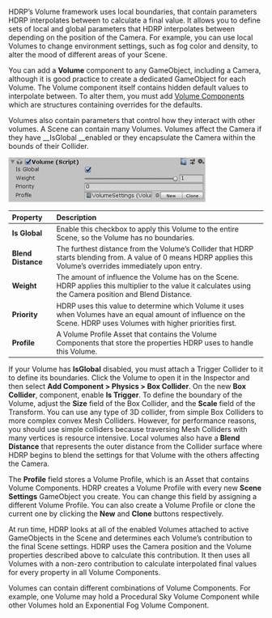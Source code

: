HDRP’s Volume framework uses local boundaries, that contain parameters HDRP interpolates between to calculate a final value. It allows you to define sets of local and global parameters that HDRP interpolates between depending on the position of the Camera. For example, you can use local Volumes to change environment settings, such as fog color and density, to alter the mood of different areas of your Scene. 

You can add a __Volume__ component to any GameObject, including a Camera, although it is good practice to create a dedicated GameObject for each Volume. The Volume component itself contains hidden default values to interpolate between. To alter them, you must add [Volume Components](Volume-Components.html) which are structures containing overrides for the defaults. 

Volumes also contain parameters that control how they interact with other volumes. A Scene can contain many Volumes. Volumes affect the Camera if they have __IsGlobal __enabled or they encapsulate the Camera within the bounds of their Collider.

![image alt text](Images/Volumes1.png)

| Property| Description |
|:---|:---|
| **Is Global** | Enable this checkbox to apply this Volume to the entire Scene, so the Volume has no boundaries.  |
| **Blend Distance** | The furthest distance from the Volume’s Collider that HDRP starts blending from. A value of 0 means HDRP applies this Volume’s overrides immediately upon entry. |
| **Weight** | The amount of influence the Volume has on the Scene. HDRP applies this multiplier to the value it calculates using the Camera position and Blend Distance.  |
| **Priority** | HDRP uses this value to determine which Volume it uses when Volumes have an equal amount of influence on the Scene. HDRP uses Volumes with higher priorities first. |
| **Profile** | A Volume Profile Asset that contains the Volume Components that store the properties HDRP uses to handle this Volume. |



If your Volume has __IsGlobal__ disabled, you must attach a Trigger Collider to it to define its boundaries. Click the Volume to open it in the Inspector and then select __Add Component > Physics > Box Collider__. On the new __Box Collider__, component, enable __Is Trigger__. To define the boundary of the Volume, adjust the __Size__ field of the Box Collider, and the __Scale__ field of the Transform.  You can use any type of 3D collider, from simple Box Colliders to more complex convex Mesh Colliders. However, for performance reasons, you should use simple colliders because traversing Mesh Colliders with many vertices is resource intensive. Local volumes also have a __Blend Distance__ that represents the outer distance from the Collider surface where HDRP begins to blend the settings for that Volume with the others affecting the Camera.

The __Profile__ field stores a Volume Profile, which is an Asset that contains Volume Components. HDRP creates a Volume Profile with every new __Scene Settings__ GameObject you create. You can change this field by assigning a different Volume Profile. You can also create a Volume Profile or clone the current one by clicking the __New__ and __Clone__ buttons respectively.

At run time, HDRP looks at  all of the enabled Volumes attached to active GameObjects in the Scene and determines each Volume’s contribution to the final Scene settings. HDRP uses the Camera position and the Volume properties described above to calculate this contribution. It then uses all Volumes with a non-zero contribution to calculate interpolated final values for every property in all Volume Components.

Volumes can contain different combinations of Volume Components. For example, one Volume may hold a Procedural Sky Volume Component while other Volumes hold an Exponential Fog Volume Component.


